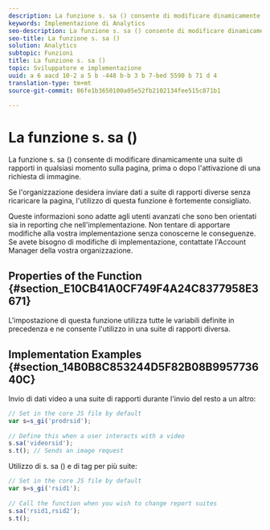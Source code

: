 ```yaml
---
description: La funzione s. sa () consente di modificare dinamicamente una suite di rapporti in qualsiasi momento sulla pagina, prima o dopo l'attivazione di una richiesta di immagine.
keywords: Implementazione di Analytics
seo-description: La funzione s. sa () consente di modificare dinamicamente una suite di rapporti in qualsiasi momento sulla pagina, prima o dopo l'attivazione di una richiesta di immagine.
seo-title: La funzione s. sa ()
solution: Analytics
subtopic: Funzioni
title: La funzione s. sa ()
topic: Sviluppatore e implementazione
uuid: a 6 aacd 10-2 a 5 b -448 b-b 3 b 7-bed 5590 b 71 d 4
translation-type: tm+mt
source-git-commit: 86fe1b3650100a05e52fb2102134fee515c871b1

---
```



# La funzione s. sa ()

La funzione s. sa () consente di modificare dinamicamente una suite di rapporti in qualsiasi momento sulla pagina, prima o dopo l'attivazione di una richiesta di immagine.

Se l'organizzazione desidera inviare dati a suite di rapporti diverse senza ricaricare la pagina, l'utilizzo di questa funzione è fortemente consigliato.

Queste informazioni sono adatte agli utenti avanzati che sono ben orientati sia in reporting che nell'implementazione. Non tentare di apportare modifiche alla vostra implementazione senza conoscerne le conseguenze. Se avete bisogno di modifiche di implementazione, contattate l'Account Manager della vostra organizzazione.

## Properties of the Function {#section_E10CB41A0CF749F4A24C8377958E3671}

L'impostazione di questa funzione utilizza tutte le variabili definite in precedenza e ne consente l'utilizzo in una suite di rapporti diversa.

## Implementation Examples {#section_14B0B8C853244D5F82B08B995773640C}

Invio di dati video a una suite di rapporti durante l'invio del resto a un altro:

```js
// Set in the core JS file by default 
var s=s_gi('prodrsid'); 
 
// Define this when a user interacts with a video 
s.sa('videorsid'); 
s.t(); // Sends an image request
```

Utilizzo di s. sa () e di tag per più suite:

```js
// Set in the core JS file by default 
var s=s_gi('rsid1'); 
 
// Call the function when you wish to change report suites 
s.sa('rsid1,rsid2'); 
s.t();
```

